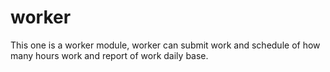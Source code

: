# worker

This one is a worker module, worker can submit work and schedule of how many hours work and report of work daily base.
